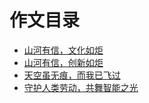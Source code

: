 # 作文目录

- [山河有信，文化如炬](山河有信，文化如炬.md)
- [山河有信，创新如炬](山河有信，创新如炬.md)
- [天空虽无痕，而我已飞过](天空虽无痕，而我已飞过.md)
- [守护人类劳动，共舞智能之光](守护人类劳动，共舞智能之光.md)